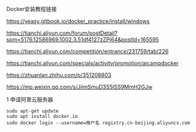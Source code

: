 Docker安装教程链接

https://yeasy.gitbook.io/docker_practice/install/windows



https://tianchi.aliyun.com/forum/postDetail?spm=5176.12586969.1002.3.51df4127zZPj64&postId=165595



https://tianchi.aliyun.com/competition/entrance/231759/tab/226



https://tianchi.aliyun.com/specials/activity/promotion/aicampdocker



https://zhuanlan.zhihu.com/p/351208803



https://mp.weixin.qq.com/s/JiimSmuD3S5lSS9MmH2GJw



1 申请阿里云服务器

```
sudo apt-get update
sudo apt install docker.io
sudo docker login --username=用户名 registry.cn-beijing.aliyuncs.com
```